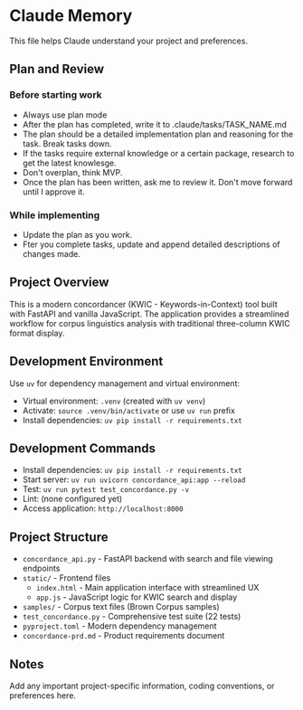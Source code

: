 # Claude Memory

This file helps Claude understand your project and preferences.

## Plan and Review

### Before starting work
- Always use plan mode
- After the plan has completed, write it to .claude/tasks/TASK_NAME.md
- The plan should be a detailed implementation plan and reasoning for the task. Break tasks down.
- If the tasks require external knowledge or a certain package, research to get the latest knowlesge.
- Don't overplan, think MVP. 
- Once the plan has been written, ask me to review it. Don't move forward until I approve it.

### While implementing
- Update the plan as you work.
- Fter you complete tasks, update and append detailed descriptions of changes made.

## Project Overview

This is a modern concordancer (KWIC - Keywords-in-Context) tool built with FastAPI and vanilla JavaScript. The application provides a streamlined workflow for corpus linguistics analysis with traditional three-column KWIC format display.

## Development Environment

Use `uv` for dependency management and virtual environment:
- Virtual environment: `.venv` (created with `uv venv`)
- Activate: `source .venv/bin/activate` or use `uv run` prefix
- Install dependencies: `uv pip install -r requirements.txt`

## Development Commands

- Install dependencies: `uv pip install -r requirements.txt`
- Start server: `uv run uvicorn concordance_api:app --reload`
- Test: `uv run pytest test_concordance.py -v`
- Lint: (none configured yet)
- Access application: `http://localhost:8000`

## Project Structure

- `concordance_api.py` - FastAPI backend with search and file viewing endpoints
- `static/` - Frontend files
  - `index.html` - Main application interface with streamlined UX
  - `app.js` - JavaScript logic for KWIC search and display
- `samples/` - Corpus text files (Brown Corpus samples)
- `test_concordance.py` - Comprehensive test suite (22 tests)
- `pyproject.toml` - Modern dependency management
- `concordance-prd.md` - Product requirements document

## Notes

Add any important project-specific information, coding conventions, or preferences here.